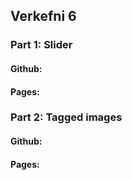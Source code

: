 ## Verkefni 6

### Part 1: Slider

#### Github:
#### Pages: 

### Part 2: Tagged images

#### Github:
#### Pages: 